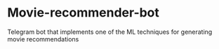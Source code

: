 # Movie-recommender-bot
Telegram bot that implements one of the ML techniques for generating movie recommendations
